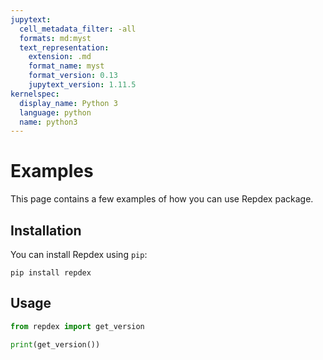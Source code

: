 ```yaml
---
jupytext:
  cell_metadata_filter: -all
  formats: md:myst
  text_representation:
    extension: .md
    format_name: myst
    format_version: 0.13
    jupytext_version: 1.11.5
kernelspec:
  display_name: Python 3
  language: python
  name: python3
---
```


# Examples

This page contains a few examples of how you can use Repdex package.

## Installation

You can install Repdex using `pip`:

```{code-cell}
pip install repdex
```

## Usage

```python
from repdex import get_version

print(get_version())
```
